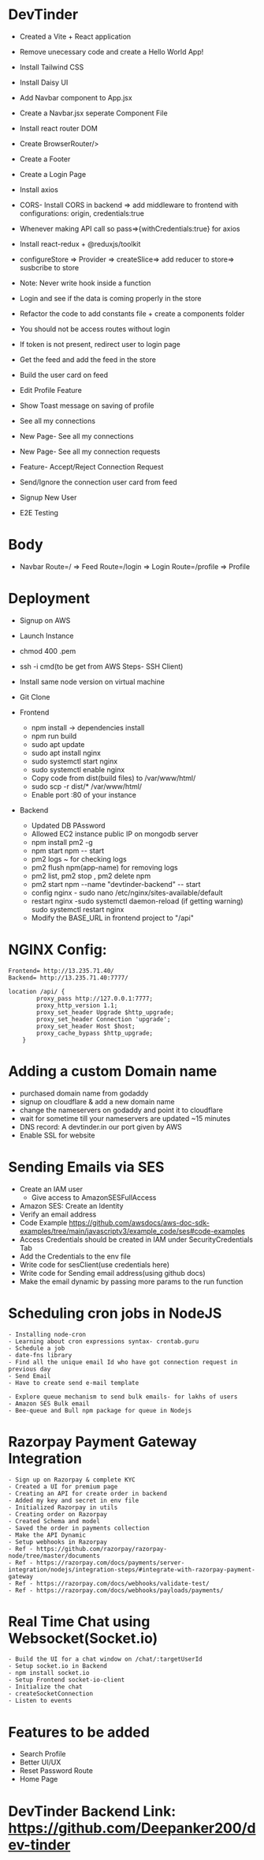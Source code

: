 # DevTinder

- Created a Vite + React application
- Remove unecessary code and create a Hello World App!
- Install Tailwind CSS
- Install Daisy UI
- Add Navbar component to App.jsx
- Create a Navbar.jsx seperate Component File
- Install react router DOM
- Create BrowserRouter/>
- Create a Footer
- Create a Login Page
- Install axios
- CORS- Install CORS in backend => add middleware to frontend with configurations: origin, credentials:true
- Whenever making API call so pass=>{withCredentials:true} for axios
- Install react-redux + @reduxjs/toolkit
- configureStore => Provider => createSlice=> add reducer to store=> susbcribe to store
- Note: Never write hook inside a function
- Login and see if the data is coming properly in the store
- Refactor the code to add constants file + create a components folder
- You should not be access routes without login
- If token is not present, redirect user to login page
- Get the feed and add the feed in the store
- Build the user card on feed
- Edit Profile Feature
- Show Toast message on saving of profile
- See all my connections
- New Page- See all my connections
- New Page- See all my connection requests
- Feature- Accept/Reject Connection Request
- Send/Ignore the connection user card from feed

- Signup New User
- E2E Testing 

# Body
- Navbar
    Route=/ => Feed
    Route=/login => Login
    Route=/profile => Profile

# Deployment
- Signup on AWS
- Launch Instance
- chmod 400 <secret>.pem
- ssh -i cmd(to be get from AWS Steps- SSH Client)
- Install same node version on virtual machine
- Git Clone
- Frontend
    - npm install -> dependencies install
    - npm run build
    - sudo apt update
    - sudo apt install nginx
    - sudo systemctl start nginx
    - sudo systemctl enable nginx
    - Copy code from dist(build files) to /var/www/html/
    - sudo scp -r dist/* /var/www/html/
    - Enable port :80  of your instance

- Backend
    - Updated DB PAssword
    - Allowed EC2 instance public IP on mongodb server
    - npm install pm2 -g
    - npm start npm -- start
    - pm2 logs ~ for checking logs
    - pm2 flush npm(app-name) for removing logs
    - pm2 list, pm2 stop <process-name>, pm2 delete npm
    - pm2 start npm --name "devtinder-backend" -- start
    - config nginx - sudo nano /etc/nginx/sites-available/default
    - restart nginx -sudo systemctl daemon-reload (if getting warning)
    sudo systemctl restart nginx
    - Modify the BASE_URL in frontend project to "/api"


# NGINX Config:
    Frontend= http://13.235.71.40/
    Backend= http://13.235.71.40:7777/

    location /api/ {
            proxy_pass http://127.0.0.1:7777;
            proxy_http_version 1.1;
            proxy_set_header Upgrade $http_upgrade;
            proxy_set_header Connection 'upgrade';
            proxy_set_header Host $host;
            proxy_cache_bypass $http_upgrade;
        }

# Adding a custom Domain name

- purchased domain name from godaddy
- signup on cloudflare & add a new domain name
- change the nameservers on godaddy and point it to cloudflare
- wait for sometime till your nameservers are updated ~15 minutes
- DNS record: A devtinder.in our port given by AWS
- Enable SSL for website 

# Sending Emails via SES

- Create an IAM user
    - Give access to AmazonSESFullAccess
- Amazon SES: Create an Identity
- Verify an email address
- Code Example https://github.com/awsdocs/aws-doc-sdk-examples/tree/main/javascriptv3/example_code/ses#code-examples
- Access Credentials should be created in IAM under SecurityCredentials Tab
- Add the Credentials to the env file
- Write code for sesClient(use credentials here)
- Write code for Sending email address(using github docs)
- Make the email dynamic by passing more params to the run function

# Scheduling cron jobs in NodeJS
    - Installing node-cron
    - Learning about cron expressions syntax- crontab.guru
    - Schedule a job
    - date-fns library
    - Find all the unique email Id who have got connection request in previous day
    - Send Email
    - Have to create send e-mail template
    
    - Explore queue mechanism to send bulk emails- for lakhs of users
    - Amazon SES Bulk email
    - Bee-queue and Bull npm package for queue in Nodejs

# Razorpay Payment Gateway Integration
    - Sign up on Razorpay & complete KYC
    - Created a UI for premium page
    - Creating an API for create order in backend
    - Added my key and secret in env file
    - Initialized Razorpay in utils
    - Creating order on Razorpay
    - Created Schema and model
    - Saved the order in payments collection
    - Make the API Dynamic
    - Setup webhooks in Razorpay
    - Ref - https://github.com/razorpay/razorpay-node/tree/master/documents
    - Ref - https://razorpay.com/docs/payments/server-integration/nodejs/integration-steps/#integrate-with-razorpay-payment-gateway
    - Ref - https://razorpay.com/docs/webhooks/validate-test/
    - Ref - https://razorpay.com/docs/webhooks/payloads/payments/

# Real Time Chat using Websocket(Socket.io)
    - Build the UI for a chat window on /chat/:targetUserId
    - Setup socket.io in Backend
    - npm install socket.io
    - Setup Frontend socket-io-client
    - Initialize the chat
    - createSocketConnection
    - Listen to events

# Features to be added
 - Search Profile
 - Better UI/UX
 - Reset Password Route
 - Home Page

 # DevTinder Backend Link: https://github.com/Deepanker200/dev-tinder